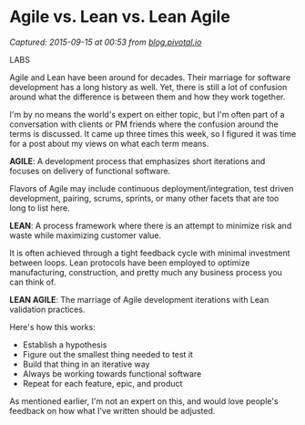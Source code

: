 # Agile vs. Lean vs. Lean Agile

_Captured: 2015-09-15 at 00:53 from [blog.pivotal.io](http://blog.pivotal.io/pivotal-labs/labs/agile-vs-lean)_

LABS

Agile and Lean have been around for decades. Their marriage for software development has a long history as well. Yet, there is still a lot of confusion around what the difference is between them and how they work together.

I'm by no means the world's expert on either topic, but I'm often part of a conversation with clients or PM friends where the confusion around the terms is discussed. It came up three times this week, so I figured it was time for a post about my views on what each term means.

**AGILE**: A development process that emphasizes short iterations and focuses on delivery of functional software.

Flavors of Agile may include continuous deployment/integration, test driven development, pairing, scrums, sprints, or many other facets that are too long to list here.

**LEAN**: A process framework where there is an attempt to minimize risk and waste while maximizing customer value.

It is often achieved through a tight feedback cycle with minimal investment between loops. Lean protocols have been employed to optimize manufacturing, construction, and pretty much any business process you can think of.

**LEAN AGILE**: The marriage of Agile development iterations with Lean validation practices.

Here's how this works:

  * Establish a hypothesis
  * Figure out the smallest thing needed to test it
  * Build that thing in an iterative way
  * Always be working towards functional software
  * Repeat for each feature, epic, and product

As mentioned earlier, I'm not an expert on this, and would love people's feedback on how what I've written should be adjusted.
